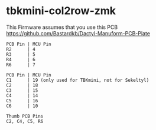 # tbkmini-col2row-zmk

This Firmware assumes that you use this PCB https://github.com/Bastardkb/Dactyl-Manuform-PCB-Plate

```
PCB Pin | MCU Pin
R2      | 4
R3      | 5
R4      | 6
R6      | 7
```

```
PCB Pin | MCU Pin
C1      | 19 (only used for TBKmini, not for Sekeltyl)
C2      | 18
C3      | 15
C4      | 14
C5      | 16
C6      | 10
```

```
Thumb PCB Pins
C2, C4, C5, R6
```
